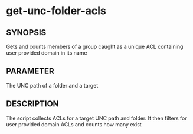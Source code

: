# get-unc-folder-acls

## SYNOPSIS

Gets and counts members of a group caught as a unique ACL containing user provided domain in its name

## PARAMETER

The UNC path of a folder and a target

## DESCRIPTION

The script collects ACLs for a target UNC path and folder. It then filters for user provided domain ACLs and counts how many exist
